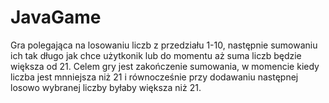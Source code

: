 # JavaGame

Gra polegająca na losowaniu liczb z przedziału 1-10, następnie sumowaniu ich tak długo jak chce użytkonik lub do momentu aż suma liczb będzie większa od 21. Celem gry jest zakończenie sumowania, w momencie kiedy liczba jest mnniejsza niż 21 i równocześnie przy dodawaniu następnej losowo wybranej liczby byłaby większa niż 21. 
